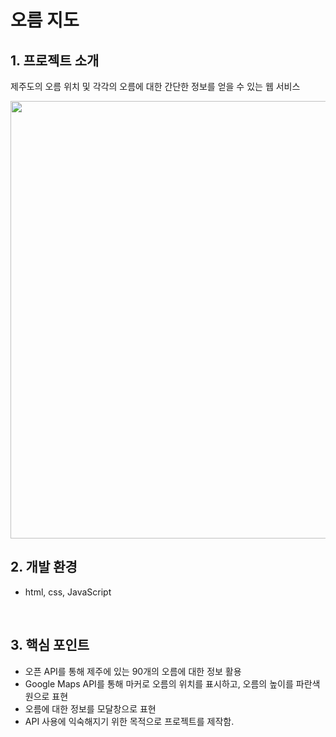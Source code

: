 # 오름 지도

## <sapn id="intro"> 1. 프로젝트 소개 </span>

제주도의 오름 위치 및 각각의 오름에 대한 간단한 정보를 얻을 수 있는 웹 서비스

<img src="https://user-images.githubusercontent.com/96678570/218250429-a8222f94-422a-4132-b199-dacc7e3bb04d.gif" width="700"/>

<br/>

## <sapn id="intro"> 2. 개발 환경 </span>

- html, css, JavaScript

<br/>

## <sapn id="intro"> 3. 핵심 포인트 </span>

- 오픈 API를 통해 제주에 있는 90개의 오름에 대한 정보 활용
- Google Maps API를 통해 마커로 오름의 위치를 표시하고, 오름의 높이를 파란색 원으로 표현
- 오름에 대한 정보를 모달창으로 표현
- API 사용에 익숙해지기 위한 목적으로 프로젝트를 제작함.

